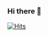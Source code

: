 ### Hi there 👋
[![Hits](https://hits.seeyoufarm.com/api/count/incr/badge.svg?url=https%3A%2F%2Fgithub.com%2Fwisemuji&count_bg=%23FFABB8&title_bg=%23555555&icon=&icon_color=%23F9C7C7&title=hits&edge_flat=false)](https://hits.seeyoufarm.com)
